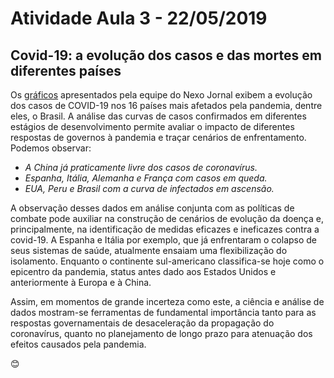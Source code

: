 #  Atividade  Aula 3 - 22/05/2019
##  Covid-19: a evolução dos casos e das mortes em diferentes países
Os [gráficos](https://www.nexojornal.com.br/grafico/2020/05/04/Os-novos-casos-de-covid-19-nos-pa%C3%ADses-mais-afetados-pela-pandemia) apresentados pela equipe do Nexo Jornal exibem a evolução dos casos de COVID-19 nos 16 países mais afetados pela pandemia, dentre eles, o Brasil. A análise das curvas de casos confirmados em diferentes estágios de desenvolvimento permite avaliar o impacto de diferentes respostas de governos à pandemia e traçar cenários de enfrentamento. Podemos observar:
- *A China já praticamente livre dos casos de coronavírus.*
- *Espanha, Itália, Alemanha e França com casos em queda.*
- *EUA, Peru e Brasil com a curva de infectados em ascensão.*

A observação desses dados em análise conjunta com as políticas de combate pode auxiliar na construção de cenários de evolução da doença e, principalmente, na identificação de medidas eficazes e ineficazes contra a covid-19. A Espanha e Itália por exemplo, que já enfrentaram o colapso de seus sistemas de saúde, atualmente ensaiam uma flexibilização do isolamento. Enquanto o continente sul-americano classifica-se hoje como o epicentro da pandemia, status antes dado aos Estados Unidos e anteriormente à Europa e à China.

Assim, em momentos de grande incerteza como este, a ciência e análise de dados mostram-se ferramentas de fundamental importância tanto para as respostas governamentais de desaceleração da propagação do coronavírus, quanto no planejamento de longo prazo para atenuação dos efeitos causados pela pandemia.

:blush:
